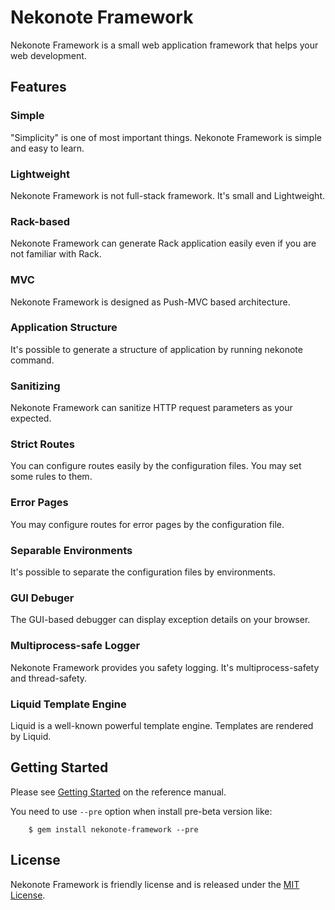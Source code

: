 # Nekonote Framework

Nekonote Framework is a small web application framework that helps your web development.

## Features

### Simple
"Simplicity" is one of most important things. Nekonote Framework is simple and easy to learn.

### Lightweight
Nekonote Framework is not full-stack framework. It's small and Lightweight.

### Rack-based
Nekonote Framework can generate Rack application easily even if you are not familiar with Rack.

### MVC
Nekonote Framework is designed as Push-MVC based architecture.

### Application Structure
It's possible to generate a structure of application by running nekonote command.

### Sanitizing
Nekonote Framework can sanitize HTTP request parameters as your expected.

### Strict Routes
You can configure routes easily by the configuration files. You may set some rules to them.

### Error Pages
You may configure routes for error pages by the configuration file.

### Separable Environments
It's possible to separate the configuration files by environments.

### GUI Debuger
The GUI-based debugger can display exception details on your browser.

### Multiprocess-safe Logger
Nekonote Framework provides you safety logging. It's multiprocess-safety and thread-safety.

### Liquid Template Engine
Liquid is a well-known powerful template engine. Templates are rendered by Liquid.

## Getting Started

Please see [Getting Started](https://nekonote-framework.github.io/document/1.0.0-beta/getting-started.html) on the reference manual.

You need to use `--pre` option when install pre-beta version like:

        $ gem install nekonote-framework --pre

## License

Nekonote Framework is friendly license and is released under the [MIT License](https://opensource.org/licenses/MIT).
